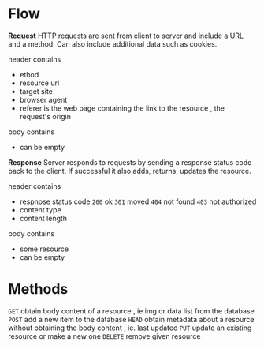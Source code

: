 # Flow

**Request**
HTTP requests are sent from client to server and include a URL and a method. Can also include additional data such as cookies.

header contains
- ethod
- resource url
- target site
- browser agent
- referer is the web page containing the link to the resource , the request's origin

body contains
- can be empty

**Response**
Server responds to requests by sending a response status code back to the client. If successful it also adds, returns, updates the resource.

header contains
- respnose status code
`200` ok
`301` moved
`404` not found
`403` not authorized
- content type
- content length

body contains
- some resource
- can be empty

# Methods

`GET` obtain body content of a resource , ie img or data list from the database
`POST` add a new item to the database
`HEAD` obtain metadata about a resource without obtaining the body content , ie. last updated 
`PUT` update an existing resource or make a new one
`DELETE` remove given resource


